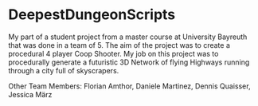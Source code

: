 # DeepestDungeonScripts

My part of a student project from a master course at University Bayreuth that was done in a team of 5.
The aim of the project was to create a procedural 4 player Coop Shooter. My job on this project was to procedurally generate a futuristic 3D Network of flying Highways running through a city full of skyscrapers.

Other Team Members: Florian Amthor, Daniele Martinez, Dennis Quaisser, Jessica März
